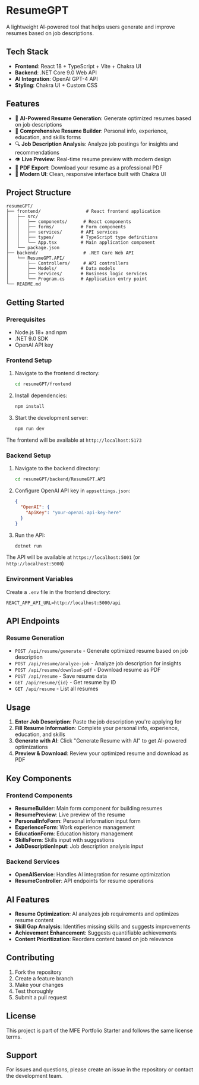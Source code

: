# ResumeGPT

A lightweight AI-powered tool that helps users generate and improve resumes based on job descriptions.

## Tech Stack

- **Frontend**: React 18 + TypeScript + Vite + Chakra UI
- **Backend**: .NET Core 9.0 Web API
- **AI Integration**: OpenAI GPT-4 API
- **Styling**: Chakra UI + Custom CSS

## Features

- 🤖 **AI-Powered Resume Generation**: Generate optimized resumes based on job descriptions
- 📝 **Comprehensive Resume Builder**: Personal info, experience, education, and skills forms
- 🔍 **Job Description Analysis**: Analyze job postings for insights and recommendations
- 👁️ **Live Preview**: Real-time resume preview with modern design
- 📄 **PDF Export**: Download your resume as a professional PDF
- 🎨 **Modern UI**: Clean, responsive interface built with Chakra UI

## Project Structure

```
resumeGPT/
├── frontend/                 # React frontend application
│   ├── src/
│   │   ├── components/      # React components
│   │   ├── forms/          # Form components
│   │   ├── services/       # API services
│   │   ├── types/          # TypeScript type definitions
│   │   └── App.tsx         # Main application component
│   └── package.json
├── backend/                 # .NET Core Web API
│   └── ResumeGPT.API/
│       ├── Controllers/     # API controllers
│       ├── Models/         # Data models
│       ├── Services/       # Business logic services
│       └── Program.cs      # Application entry point
└── README.md
```

## Getting Started

### Prerequisites

- Node.js 18+ and npm
- .NET 9.0 SDK
- OpenAI API key

### Frontend Setup

1. Navigate to the frontend directory:
   ```bash
   cd resumeGPT/frontend
   ```

2. Install dependencies:
   ```bash
   npm install
   ```

3. Start the development server:
   ```bash
   npm run dev
   ```

The frontend will be available at `http://localhost:5173`

### Backend Setup

1. Navigate to the backend directory:
   ```bash
   cd resumeGPT/backend/ResumeGPT.API
   ```

2. Configure OpenAI API key in `appsettings.json`:
   ```json
   {
     "OpenAI": {
       "ApiKey": "your-openai-api-key-here"
     }
   }
   ```

3. Run the API:
   ```bash
   dotnet run
   ```

The API will be available at `https://localhost:5001` (or `http://localhost:5000`)

### Environment Variables

Create a `.env` file in the frontend directory:

```env
REACT_APP_API_URL=http://localhost:5000/api
```

## API Endpoints

### Resume Generation
- `POST /api/resume/generate` - Generate optimized resume based on job description
- `POST /api/resume/analyze-job` - Analyze job description for insights
- `POST /api/resume/download-pdf` - Download resume as PDF
- `POST /api/resume` - Save resume data
- `GET /api/resume/{id}` - Get resume by ID
- `GET /api/resume` - List all resumes

## Usage

1. **Enter Job Description**: Paste the job description you're applying for
2. **Fill Resume Information**: Complete your personal info, experience, education, and skills
3. **Generate with AI**: Click "Generate Resume with AI" to get AI-powered optimizations
4. **Preview & Download**: Review your optimized resume and download as PDF

## Key Components

### Frontend Components

- **ResumeBuilder**: Main form component for building resumes
- **ResumePreview**: Live preview of the resume
- **PersonalInfoForm**: Personal information input form
- **ExperienceForm**: Work experience management
- **EducationForm**: Education history management
- **SkillsForm**: Skills input with suggestions
- **JobDescriptionInput**: Job description analysis input

### Backend Services

- **OpenAIService**: Handles AI integration for resume optimization
- **ResumeController**: API endpoints for resume operations

## AI Features

- **Resume Optimization**: AI analyzes job requirements and optimizes resume content
- **Skill Gap Analysis**: Identifies missing skills and suggests improvements
- **Achievement Enhancement**: Suggests quantifiable achievements
- **Content Prioritization**: Reorders content based on job relevance

## Contributing

1. Fork the repository
2. Create a feature branch
3. Make your changes
4. Test thoroughly
5. Submit a pull request

## License

This project is part of the MFE Portfolio Starter and follows the same license terms.

## Support

For issues and questions, please create an issue in the repository or contact the development team.

